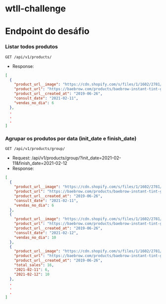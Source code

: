 # wtll-challenge


# Endpoint do desáfio

### Listar todos produtos

`GET /api/v1/products/`
* Response: 
```json
[
  {
    "product_url__image": "https://cdn.shopify.com/s/files/1/1602/2781/products/AllSwatches_Render-188588.jpg?v=1605714948",
    "product_url": "https://baebrow.com/products/baebrow-instant-tint-graphite",
    "product_url__created_at": "2019-06-26",
    "consult_date": "2021-02-11",
    "vendas_no_dia": 6
  },
  .
  .
  .
]
```

### Agrupar os produtos por data (init_date e finish_date)

`GET /api/v1/products/group/`
* Request: /api/v1/products/group/?init_date=2021-02-11&finish_date=2021-02-12
* Response:
```json
[
  {
    "product_url__image": "https://cdn.shopify.com/s/files/1/1602/2781/products/AllSwatches_Render-188588.jpg?v=1605714948",
    "product_url": "https://baebrow.com/products/baebrow-instant-tint-graphite",
    "product_url__created_at": "2019-06-26",
    "consult_date": "2021-02-11",
    "vendas_no_dia": 6
  },
  {
    "product_url__image": "https://cdn.shopify.com/s/files/1/1602/2781/products/AllSwatches_Render-188588.jpg?v=1605714948",
    "product_url": "https://baebrow.com/products/baebrow-instant-tint-graphite",
    "product_url__created_at": "2019-06-26",
    "consult_date": "2021-02-12",
    "vendas_no_dia": 10
  },
  {
    "product_url__image": "https://cdn.shopify.com/s/files/1/1602/2781/products/AllSwatches_Render-188588.jpg?v=1605714948",
    "product_url": "https://baebrow.com/products/baebrow-instant-tint-graphite",
    "product_url__created_at": "2019-06-26",
    "total_sales": 16,
    "2021-02-11": 6,
    "2021-02-12": 10
  },
  .
  .
  .
]
```
